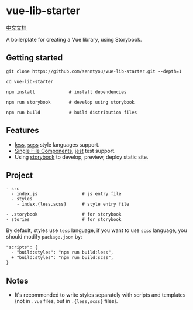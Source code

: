 # vue-lib-starter

[中文文档](./README.md)

A boilerplate for creating a Vue library, using Storybook.

## Getting started

```
git clone https://github.com/senntyou/vue-lib-starter.git --depth=1

cd vue-lib-starter

npm install             # install dependencies

npm run storybook       # develop using storybook

npm run build           # build distribution files
```

## Features

- [less](http://lesscss.org/), [scss](https://sass-lang.com/) style languages support.
- [Single File Components](https://vuejs.org/v2/guide/single-file-components.html), [jest](https://jestjs.io/en/) test support.
- Using [storybook](https://storybook.js.org/) to develop, preview, deploy static site.

## Project

```
- src
  - index.js                 # js entry file
  - styles
    - index.{less,scss}      # style entry file

- .storybook                 # for storybook
- stories                    # for storybook
```

By default, styles use `less` language, if you want to use `scss` language, you should modify `package.json` by:

```
"scripts": {
  - "build:styles": "npm run build:less",
  + "build:styles": "npm run build:scss",
}
```

## Notes

- It's recommended to write styles separately with scripts and templates (not in `.vue` files, but in `.{less,scss}` files).
